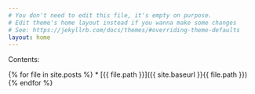 ```yaml
---
# You don't need to edit this file, it's empty on purpose.
# Edit theme's home layout instead if you wanna make some changes
# See: https://jekyllrb.com/docs/themes/#overriding-theme-defaults
layout: home
---
```


Contents:

{% for file in site.posts %}
     * [{{ file.path }}]({{ site.baseurl }}{{ file.path }})
{% endfor %}
